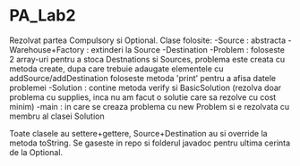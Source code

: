 # PA_Lab2
Rezolvat partea Compulsory si Optional.
Clase folosite:
  -Source : abstracta
  -Warehouse+Factory : extinderi la Source
  -Destination
  -Problem : foloseste 2 array-uri pentru a stoca Destnations si Sources, problema este creata cu metoda create, dupa care trebuie adaugate elementele cu addSource/addDestination
              foloseste metoda 'print' pentru a afisa datele problemei
  -Solution : contine metoda verify si BasicSolution (rezolva doar problema cu supplies, inca nu am facut o solutie care sa rezolve cu cost minim)
  -main : in care se creaza problema cu new Problem si e rezolvata cu membru al clasei Solution
  
Toate clasele au settere+gettere, Source+Destination au si override la metoda toString.
Se gaseste in repo si folderul javadoc pentru ultima cerinta de la Optional.
